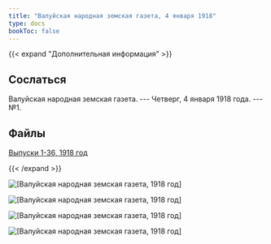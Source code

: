 ```yaml
---
title: "Валуйская народная земская газета, 4 января 1918"
type: docs
bookToc: false
---
```


{{< expand "Дополнительная информация" >}}
## Сослаться
Валуйская народная земская газета. --- Четверг, 4 января 1918 года. --- №1.

## Файлы
[Выпуски 1-36, 1918 год](https://www.dropbox.com/sh/y1y6ee755w9d7ne/AACn7mJSdbUS84WlRiocceIha?dl=0)

{{< /expand >}}

![[Валуйская народная земская газета, 1918 год]](/static/img/papers/1918_№01.jpg)

![[Валуйская народная земская газета, 1918 год]](/static/img/papers/1918_№01_p2.jpg)

![[Валуйская народная земская газета, 1918 год]](/static/img/papers/1918_№01_p3.jpg)

![[Валуйская народная земская газета, 1918 год]](/static/img/papers/1918_№01_p4.jpg)

